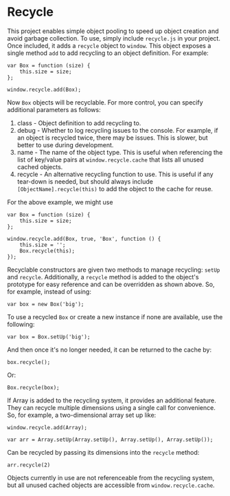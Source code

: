 # Recycle #

This project enables simple object pooling to speed up object creation and avoid garbage collection. To use, simply include `recycle.js` in your project. Once included, it adds a `recycle` object to `window`. This object exposes a single method `add` to add recycling to an object definition. For example:

    var Box = function (size) {
        this.size = size;
    };

    window.recycle.add(Box);

Now `Box` objects will be recyclable. For more control, you can specify additional parameters as follows:

1. class - Object definition to add recycling to.
2. debug - Whether to log recycling issues to the console. For example, if an object is recycled twice, there may be issues. This is slower, but better to use during development.
3. name - The name of the object type. This is useful when referencing the list of key/value pairs at `window.recycle.cache` that lists all unused cached objects.
4. recycle - An alternative recycling function to use. This is useful if any tear-down is needed, but should always include `[ObjectName].recycle(this)` to add the object to the cache for reuse.

For the above example, we might use 

    var Box = function (size) {
        this.size = size;
    };

    window.recycle.add(Box, true, 'Box', function () {
        this.size = '';
        Box.recycle(this);
    });

Recyclable constructors are given two methods to manage recycling: `setUp` and `recycle`. Additionally, a `recycle` method is added to the object's prototype for easy reference and can be overridden as shown above. So, for example, instead of using:

    var box = new Box('big');

To use a recycled `Box` or create a new instance if none are available, use the following:

    var box = Box.setUp('big');

And then once it's no longer needed, it can be returned to the cache by:

    box.recycle();

Or:

    Box.recycle(box);

If Array is added to the recycling system, it provides an additional feature. They can recycle multiple dimensions using a single call for convenience. So, for example, a two-dimensional array set up like:

    window.recycle.add(Array);

    var arr = Array.setUp(Array.setUp(), Array.setUp(), Array.setUp());

Can be recycled by passing its dimensions into the `recycle` method:

    arr.recycle(2)

Objects currently in use are not referenceable from the recycling system, but all unused cached objects are accessible from `window.recycle.cache`.
